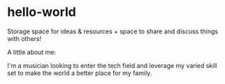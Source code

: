 # hello-world
Storage space for ideas &amp; resources + space to share and discuss things with others!

A little about me:

I'm a musician looking to enter the tech field and leverage my varied skill set to make the world a better place for my family.
